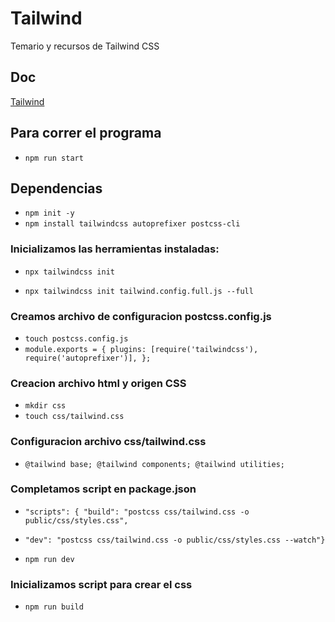 # Tailwind
Temario y recursos de Tailwind CSS

## Doc
[Tailwind](https://tailwindcss.com/docs/installation)

## Para correr el programa
- `npm run start`

## Dependencias
- `npm init -y`
- `npm install tailwindcss autoprefixer postcss-cli`

### Inicializamos las herramientas instaladas:
<!-- Genera archivo configuracion vacio de nombre tailwind.config.js -->
- `npx tailwindcss init`

<!-- Genera archivo configuracion completo -->
- `npx tailwindcss init tailwind.config.full.js --full`

### Creamos archivo de configuracion postcss.config.js
<!-- Instrucciones archivo postcss.config.js: -->
- `touch postcss.config.js`
- `module.exports = { plugins: [require('tailwindcss'),    require('autoprefixer')], };`

### Creacion archivo html y origen CSS
- `mkdir css`
- `touch css/tailwind.css`

### Configuracion archivo css/tailwind.css
- `@tailwind base; @tailwind components; @tailwind utilities;`


### Completamos script en package.json
- `"scripts": { "build": "postcss css/tailwind.css -o public/css/styles.css",`

<!-- Para autoregenerar el tailwind.css cuando creamos paquetes -->
- `"dev": "postcss css/tailwind.css -o public/css/styles.css --watch"}`

<!-- Ejecutar para compilar -->
- `npm run dev`

### Inicializamos script para crear el css
<!-- genera una directorio css con su styels.css en la carpeta public -->
- `npm run build`